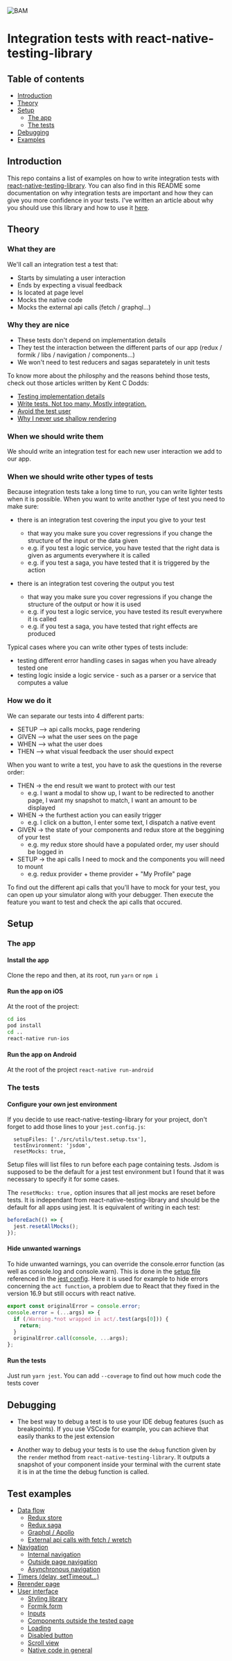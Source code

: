 ![BAM](./logo_BAM.png)

# Integration tests with react-native-testing-library

## Table of contents

- [Introduction](#introduction)
- [Theory](#theory)
- [Setup](#setup)
  - [The app](#the-app)
  - [The tests](#the-tests)
- [Debugging](#debugging)
- [Examples](./src/utils/tests/documentation.md#list-of-examples)

## Introduction

This repo contains a list of examples on how to write integration tests with
[react-native-testing-library](https://github.com/callstack/react-native-testing-library).
You can also find in this README some documentation on why integration tests are important and how they can give you more confidence in your tests.
I've written an article about why you should use this library and how to use it [here](https://blog.bam.tech/developper-news/how-to-test-your-react-native-app).

## Theory

### What they are

We'll call an integration test a test that:

- Starts by simulating a user interaction
- Ends by expecting a visual feedback
- Is located at page level
- Mocks the native code
- Mocks the external api calls (fetch / graphql...)

### Why they are nice

- These tests don't depend on implementation details
- They test the interaction between the different parts of our app (redux / formik / libs / navigation / components...)
- We won't need to test reducers and sagas separatetely in unit tests

To know more about the philosphy and the reasons behind those tests,
check out those articles written by Kent C Dodds:

- [Testing implementation details](https://kentcdodds.com/blog/testing-implementation-details)
- [Write tests. Not too many. Mostly integration.](https://kentcdodds.com/blog/write-tests)
- [Avoid the test user](https://kentcdodds.com/blog/avoid-the-test-user)
- [Why I never use shallow rendering](https://kentcdodds.com/blog/why-i-never-use-shallow-rendering)

### When we should write them

We should write an integration test for each new user interaction we add to our app.

### When we should write other types of tests

Because integration tests take a long time to run, you can write lighter tests when it is possible.
When you want to write another type of test you need to make sure:

- there is an integration test covering the input you give to your test
  - that way you make sure you cover regressions if you change the structure of the input or the data given
  - e.g. if you test a logic service, you have tested that the right data is given as arguments everywhere it is called
  - e.g. if you test a saga, you have tested that it is triggered by the action
- there is an integration test covering the output you test

  - that way you make sure you cover regressions if you change the structure of the output or how it is used
  - e.g. if you test a logic service, you have tested its result everywhere it is called
  - e.g. if you test a saga, you have tested that right effects are produced

Typical cases where you can write other types of tests include:

- testing different error handling cases in sagas when you have already tested one
- testing logic inside a logic service - such as a parser or a service that computes a value

### How we do it

We can separate our tests into 4 different parts:

- SETUP --> api calls mocks, page rendering
- GIVEN --> what the user sees on the page
- WHEN --> what the user does
- THEN --> what visual feedback the user should expect

When you want to write a test, you have to ask the questions in the reverse order:

- THEN -> the end result we want to protect with our test
  - e.g. I want a modal to show up, I want to be redirected to another page, I want my snapshot to match, I want an amount to be displayed
- WHEN -> the furthest action you can easily trigger
  - e.g. I click on a button, I enter some text, I dispatch a native event
- GIVEN -> the state of your components and redux store at the beggining of your test
  - e.g. my redux store should have a populated order, my user should be logged in
- SETUP -> the api calls I need to mock and the components you will need to mount
  - e.g. redux provider + theme provider + "My Profile" page

To find out the different api calls that you'll have to mock for your test, you can open up your simulator along with your debugger. Then execute the feature you want to test and check the api calls that occured.

## Setup

### The app

#### Install the app

Clone the repo and then, at its root, run `yarn` or `npm i`

#### Run the app on iOS

At the root of the project:

```bash
cd ios
pod install
cd ..
react-native run-ios
```

#### Run the app on Android

At the root of the project `react-native run-android`

### The tests

#### Configure your own jest environment

If you decide to use react-native-testing-library for your project, don't forget to add those lines to your `jest.config.js`:

```
  setupFiles: ['./src/utils/test.setup.tsx'],
  testEnvironment: 'jsdom',
  resetMocks: true,
```

Setup files will list files to run before each page containing tests. Jsdom is supposed to be the default for a
jest test environment but I found that it was necessary to specify it for some cases.

The `resetMocks: true,` option insures that all jest mocks are reset before tests.
It is independant from react-native-testing-library and should be the default for all apps using jest. It is equivalent of writing in each test:

```typescript
beforeEach(() => {
  jest.resetAllMocks();
});
```

#### Hide unwanted warnings

To hide unwanted warnings, you can override the console.error function (as well as console.log and
console.warn). This is done in the [setup file]("./src/utils/tests/setup.ts") referenced in the [jest config]("./jest.config.js"). Here it is used for
example to hide errors concerning the `act function`, a problem due to React that they fixed in the
version 16.9 but still occurs with react native.

```typescript
export const originalError = console.error;
console.error = (...args) => {
  if (/Warning.*not wrapped in act/.test(args[0])) {
    return;
  }
  originalError.call(console, ...args);
};
```

#### Run the tests

Just run `yarn jest`. You can add `--coverage` to find out how much code the tests cover

## Debugging

- The best way to debug a test is to use your IDE debug features (such as breakpoints). If you use VSCode for example, you can achieve that easily thanks to the jest extension

- Another way to debug your tests is to use the `debug` function given by the `render` method from `react-native-testing-library`. It outputs a snapshot of your component inside your terminal with the current state it is in at the time the debug function is called.

## Test examples

- [Data flow](./src/utils/tests/documentation.md#data-flow)
  - [Redux store](./src/utils/tests/documentation.md#redux-store)
  - [Redux saga](./src/utils/tests/documentation.md#redux-saga)
  - [Graphql / Apollo](./src/utils/tests/documentation.md#graphql-/-apollo)
  - [External api calls with fetch / wretch](./src/utils/tests/documentation.md#external-api-calls-with-fetch-/-wretch)
- [Navigation](./src/utils/tests/documentation.md#navigation)
  - [Internal navigation](./src/utils/tests/documentation.md#internal-navigation)
  - [Outside page navigation](./src/utils/tests/documentation.md#outside-page-navigation)
  - [Asynchronous navigation](./src/utils/tests/documentation.md#asynchronous-navigation)
- [Timers (delay, setTimeout...)](./src/utils/tests/documentation.md#timers)
- [Rerender page](./src/utils/tests/documentation.md#rerender-page)
- [User interface](./src/utils/tests/documentation.md#user-interface)
  - [Styling library](./src/utils/tests/documentation.md#styling-library)
  - [Formik form](./src/utils/tests/documentation.md#formik-form)
  - [Inputs](./src/utils/tests/documentation.md#inputs)
  - [Components outside the tested page](./src/utils/tests/documentation.md#components-outside-the-tested-page)
  - [Loading](./src/utils/tests/documentation.md#loading)
  - [Disabled button](#disabled-button)
  - [Scroll view](./src/utils/tests/documentation.md#scroll-view)
  - [Native code in general](./src/utils/tests/documentation.md#native-code-in-general)
